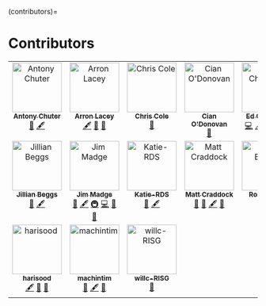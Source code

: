 (contributors)=

# Contributors

<!-- ALL-CONTRIBUTORS-LIST:START - Do not remove or modify this section -->
<!-- prettier-ignore-start -->
<!-- markdownlint-disable -->
<table>
  <tbody>
    <tr>
      <td align="center" valign="top" width="14.28%"><a href="https://github.com/antonychuter"><img src="https://avatars.githubusercontent.com/u/130052215?v=4?s=100" width="100px;" alt="Antony Chuter"/><br /><sub><b>Antony Chuter</b></sub></a><br /><a href="#ideas-antonychuter" title="Ideas, Planning, & Feedback">🤔</a> <a href="#content-antonychuter" title="Content">🖋</a></td>
      <td align="center" valign="top" width="14.28%"><a href="https://github.com/arronlacey"><img src="https://avatars.githubusercontent.com/u/4941299?v=4?s=100" width="100px;" alt="Arron Lacey"/><br /><sub><b>Arron Lacey</b></sub></a><br /><a href="#content-arronlacey" title="Content">🖋</a> <a href="#ideas-arronlacey" title="Ideas, Planning, & Feedback">🤔</a> <a href="https://github.com/sa-tre/satre-specification/pulls?q=is%3Apr+reviewed-by%3Aarronlacey" title="Reviewed Pull Requests">👀</a></td>
      <td align="center" valign="top" width="14.28%"><a href="https://www.dundee.ac.uk/people/christian-cole"><img src="https://avatars.githubusercontent.com/u/6098785?v=4?s=100" width="100px;" alt="Chris Cole"/><br /><sub><b>Chris Cole</b></sub></a><br /><a href="#ideas-drchriscole" title="Ideas, Planning, & Feedback">🤔</a></td>
      <td align="center" valign="top" width="14.28%"><a href="http://keepfaking.it"><img src="https://avatars.githubusercontent.com/u/68136?v=4?s=100" width="100px;" alt="Cian O'Donovan"/><br /><sub><b>Cian O'Donovan</b></sub></a><br /><a href="#ideas-cianodonovan" title="Ideas, Planning, & Feedback">🤔</a></td>
      <td align="center" valign="top" width="14.28%"><a href="http://edchalstrey.com/"><img src="https://avatars.githubusercontent.com/u/5486164?v=4?s=100" width="100px;" alt="Ed Chalstrey"/><br /><sub><b>Ed Chalstrey</b></sub></a><br /><a href="https://github.com/sa-tre/satre-specification/commits?author=edwardchalstrey1" title="Code">💻</a> <a href="#content-edwardchalstrey1" title="Content">🖋</a> <a href="#ideas-edwardchalstrey1" title="Ideas, Planning, & Feedback">🤔</a> <a href="#infra-edwardchalstrey1" title="Infrastructure (Hosting, Build-Tools, etc)">🚇</a> <a href="https://github.com/sa-tre/satre-specification/pulls?q=is%3Apr+reviewed-by%3Aedwardchalstrey1" title="Reviewed Pull Requests">👀</a></td>
      <td align="center" valign="top" width="14.28%"><a href="https://github.com/EmilyJefferson"><img src="https://avatars.githubusercontent.com/u/52530506?v=4?s=100" width="100px;" alt="EmilyJefferson"/><br /><sub><b>EmilyJefferson</b></sub></a><br /><a href="#ideas-EmilyJefferson" title="Ideas, Planning, & Feedback">🤔</a></td>
      <td align="center" valign="top" width="14.28%"><a href="https://github.com/jemrobinson"><img src="https://avatars.githubusercontent.com/u/3502751?v=4?s=100" width="100px;" alt="James Robinson"/><br /><sub><b>James Robinson</b></sub></a><br /><a href="#content-jemrobinson" title="Content">🖋</a> <a href="#design-jemrobinson" title="Design">🎨</a> <a href="#ideas-jemrobinson" title="Ideas, Planning, & Feedback">🤔</a> <a href="#projectManagement-jemrobinson" title="Project Management">📆</a> <a href="https://github.com/sa-tre/satre-specification/pulls?q=is%3Apr+reviewed-by%3Ajemrobinson" title="Reviewed Pull Requests">👀</a></td>
    </tr>
    <tr>
      <td align="center" valign="top" width="14.28%"><a href="https://github.com/JillB19"><img src="https://avatars.githubusercontent.com/u/129426057?v=4?s=100" width="100px;" alt="Jillian Beggs"/><br /><sub><b>Jillian Beggs</b></sub></a><br /><a href="#ideas-JillB19" title="Ideas, Planning, & Feedback">🤔</a> <a href="#content-JillB19" title="Content">🖋</a></td>
      <td align="center" valign="top" width="14.28%"><a href="https://github.com/JimMadge"><img src="https://avatars.githubusercontent.com/u/23616154?v=4?s=100" width="100px;" alt="Jim Madge"/><br /><sub><b>Jim Madge</b></sub></a><br /><a href="#ideas-JimMadge" title="Ideas, Planning, & Feedback">🤔</a> <a href="#content-JimMadge" title="Content">🖋</a> <a href="#infra-JimMadge" title="Infrastructure (Hosting, Build-Tools, etc)">🚇</a> <a href="https://github.com/sa-tre/satre-specification/commits?author=JimMadge" title="Code">💻</a> <a href="https://github.com/sa-tre/satre-specification/pulls?q=is%3Apr+reviewed-by%3AJimMadge" title="Reviewed Pull Requests">👀</a> <a href="https://github.com/sa-tre/satre-specification/issues?q=author%3AJimMadge" title="Bug reports">🐛</a></td>
      <td align="center" valign="top" width="14.28%"><a href="https://github.com/Katie-RDS"><img src="https://avatars.githubusercontent.com/u/129854538?v=4?s=100" width="100px;" alt="Katie-RDS"/><br /><sub><b>Katie-RDS</b></sub></a><br /><a href="#ideas-Katie-RDS" title="Ideas, Planning, & Feedback">🤔</a> <a href="#content-Katie-RDS" title="Content">🖋</a></td>
      <td align="center" valign="top" width="14.28%"><a href="https://github.com/craddm"><img src="https://avatars.githubusercontent.com/u/5796417?v=4?s=100" width="100px;" alt="Matt Craddock"/><br /><sub><b>Matt Craddock</b></sub></a><br /><a href="#ideas-craddm" title="Ideas, Planning, & Feedback">🤔</a> <a href="https://github.com/sa-tre/satre-specification/pulls?q=is%3Apr+reviewed-by%3Acraddm" title="Reviewed Pull Requests">👀</a> <a href="#content-craddm" title="Content">🖋</a> <a href="https://github.com/sa-tre/satre-specification/issues?q=author%3Acraddm" title="Bug reports">🐛</a></td>
      <td align="center" valign="top" width="14.28%"><a href="https://github.com/rmbaxter67"><img src="https://avatars.githubusercontent.com/u/125452191?v=4?s=100" width="100px;" alt="Rob Baxter"/><br /><sub><b>Rob Baxter</b></sub></a><br /><a href="#ideas-rmbaxter67" title="Ideas, Planning, & Feedback">🤔</a></td>
      <td align="center" valign="top" width="14.28%"><a href="http://www.flickr.com/photos/manicstreetpreacher/"><img src="https://avatars.githubusercontent.com/u/1644105?v=4?s=100" width="100px;" alt="Simon Li"/><br /><sub><b>Simon Li</b></sub></a><br /><a href="#content-manics" title="Content">🖋</a> <a href="#ideas-manics" title="Ideas, Planning, & Feedback">🤔</a> <a href="https://github.com/sa-tre/satre-specification/pulls?q=is%3Apr+reviewed-by%3Amanics" title="Reviewed Pull Requests">👀</a> <a href="#infra-manics" title="Infrastructure (Hosting, Build-Tools, etc)">🚇</a></td>
      <td align="center" valign="top" width="14.28%"><a href="https://github.com/crickpetebarnsley"><img src="https://avatars.githubusercontent.com/u/56251897?v=4?s=100" width="100px;" alt="crickpetebarnsley"/><br /><sub><b>crickpetebarnsley</b></sub></a><br /><a href="#ideas-crickpetebarnsley" title="Ideas, Planning, & Feedback">🤔</a></td>
    </tr>
    <tr>
      <td align="center" valign="top" width="14.28%"><a href="https://github.com/harisood"><img src="https://avatars.githubusercontent.com/u/67151373?v=4?s=100" width="100px;" alt="harisood"/><br /><sub><b>harisood</b></sub></a><br /><a href="#content-harisood" title="Content">🖋</a> <a href="#ideas-harisood" title="Ideas, Planning, & Feedback">🤔</a> <a href="https://github.com/sa-tre/satre-specification/pulls?q=is%3Apr+reviewed-by%3Aharisood" title="Reviewed Pull Requests">👀</a></td>
      <td align="center" valign="top" width="14.28%"><a href="https://github.com/machintim"><img src="https://avatars.githubusercontent.com/u/86052684?v=4?s=100" width="100px;" alt="machintim"/><br /><sub><b>machintim</b></sub></a><br /><a href="#ideas-machintim" title="Ideas, Planning, & Feedback">🤔</a> <a href="#content-machintim" title="Content">🖋</a> <a href="https://github.com/sa-tre/satre-specification/pulls?q=is%3Apr+reviewed-by%3Amachintim" title="Reviewed Pull Requests">👀</a></td>
      <td align="center" valign="top" width="14.28%"><a href="https://github.com/willc-RISG"><img src="https://avatars.githubusercontent.com/u/100122086?v=4?s=100" width="100px;" alt="willc-RISG"/><br /><sub><b>willc-RISG</b></sub></a><br /><a href="#ideas-willc-RISG" title="Ideas, Planning, & Feedback">🤔</a></td>
    </tr>
  </tbody>
</table>

<!-- markdownlint-restore -->
<!-- prettier-ignore-end -->

<!-- ALL-CONTRIBUTORS-LIST:END -->
